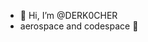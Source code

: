 - 👋 Hi, I’m @DERK0CHER
- aerospace and codespace 💅
<!---
DERK0CHER/DERK0CHER is a ✨ special ✨ repository because its `README.md` (this file) appears on your GitHub profile.
You can click the Preview link to take a look at your changes.
--->
